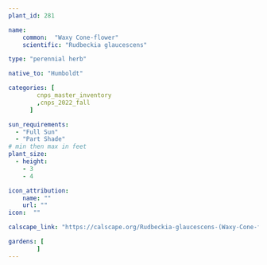 ```yaml
---
plant_id: 281

name: 
    common:  "Waxy Cone-flower"    
    scientific: "Rudbeckia glaucescens"  

type: "perennial herb"

native_to: "Humboldt"

categories: [
        cnps_master_inventory
        ,cnps_2022_fall
      ]

sun_requirements:
  - "Full Sun"
  - "Part Shade"
# min then max in feet
plant_size:
  - height: 
    - 3
    - 4

icon_attribution: 
    name: ""
    url: ""
icon:  ""

calscape_link: "https://calscape.org/Rudbeckia-glaucescens-(Waxy-Cone-flower)"

gardens: [ 
        ]
---
```


